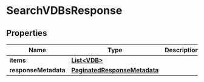 

# SearchVDBsResponse


## Properties

Name | Type | Description | Notes
------------ | ------------- | ------------- | -------------
**items** | [**List&lt;VDB&gt;**](VDB.md) |  |  [optional]
**responseMetadata** | [**PaginatedResponseMetadata**](PaginatedResponseMetadata.md) |  |  [optional]



